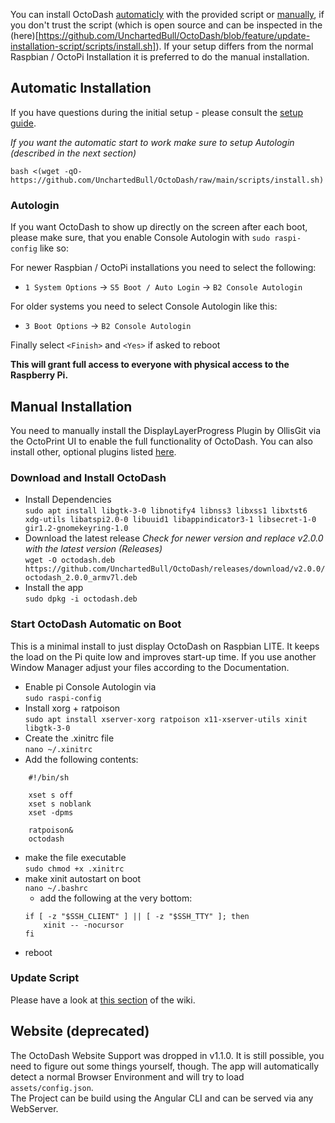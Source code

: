 You can install OctoDash [automaticly](#automatic-installation) with the provided script or [manually](#manual-installation), if you don't trust the script (which is open source and can be inspected in the (here)[https://github.com/UnchartedBull/OctoDash/blob/feature/update-installation-script/scripts/install.sh]). If your setup differs from the normal Raspbian / OctoPi Installation it is preferred to do the manual installation.

## Automatic Installation

If you have questions during the initial setup - please consult the [setup guide](https://github.com/UnchartedBull/OctoDash/wiki/Setup-&-Settings).

*If you want the automatic start to work make sure to setup Autologin (described in the next section)*

```
bash <(wget -qO- https://github.com/UnchartedBull/OctoDash/raw/main/scripts/install.sh)
```

### Autologin
If you want OctoDash to show up directly on the screen after each boot, please make sure, that you enable Console Autologin with `sudo raspi-config` like so:

For newer Raspbian / OctoPi installations you need to select the following:
- `1 System Options` -> `S5 Boot / Auto Login` -> `B2 Console Autologin`

For older systems you need to select Console Autologin like this:
- `3 Boot Options` -> `B2 Console Autologin`

Finally select `<Finish>` and `<Yes>` if asked to reboot

**This will grant full access to everyone with physical access to the Raspberry Pi.**

## Manual Installation
You need to manually install the DisplayLayerProgress Plugin by OllisGit via the OctoPrint UI to enable the full functionality of OctoDash. You can also install other, optional plugins listed [here](https://github.com/UnchartedBull/OctoDash/wiki/Plugins).

### Download and Install OctoDash

- Install Dependencies  
`sudo apt install libgtk-3-0 libnotify4 libnss3 libxss1 libxtst6 xdg-utils libatspi2.0-0 libuuid1 libappindicator3-1 libsecret-1-0 gir1.2-gnomekeyring-1.0`
- Download the latest release *Check for newer version and replace v2.0.0 with the latest version (Releases)*  
`wget -O octodash.deb https://github.com/UnchartedBull/OctoDash/releases/download/v2.0.0/octodash_2.0.0_armv7l.deb`
- Install the app  
`sudo dpkg -i octodash.deb`

### Start OctoDash Automatic on Boot

This is a minimal install to just display OctoDash on Raspbian LITE. It keeps the load on the Pi quite low and improves start-up time. If you use another Window Manager adjust your files according to the Documentation.

- Enable pi Console Autologin via  
`sudo raspi-config`
- Install xorg + ratpoison  
`sudo apt install xserver-xorg ratpoison x11-xserver-utils xinit libgtk-3-0`
- Create the .xinitrc file  
`nano ~/.xinitrc`
- Add the following contents:
```
    #!/bin/sh

    xset s off
    xset s noblank
    xset -dpms

    ratpoison&
    octodash
```
- make the file executable  
`sudo chmod +x .xinitrc`
- make xinit autostart on boot  
`nano ~/.bashrc`
  - add the following at the very bottom:
  ```
  if [ -z "$SSH_CLIENT" ] || [ -z "$SSH_TTY" ]; then
      xinit -- -nocursor
  fi
  ```
- reboot

### Update Script

Please have a look at [this section](https://github.com/UnchartedBull/OctoDash/wiki/Update#in-app-update) of the wiki.

## Website (deprecated)

The OctoDash Website Support was dropped in v1.1.0. It is still possible, you need to figure out some things yourself, though. The app will automatically detect a normal Browser Environment and will try to load `assets/config.json`.  
The Project can be build using the Angular CLI and can be served via any WebServer.